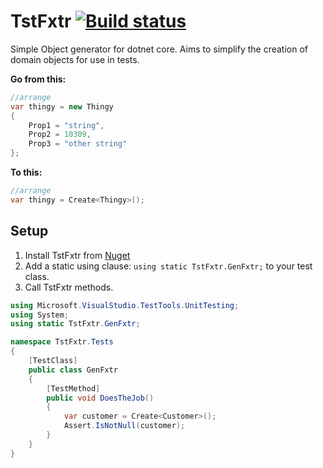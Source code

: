 # TstFxtr [![Build status](https://ci.appveyor.com/api/projects/status/ytngg4rgyrnfik9u/branch/master?svg=true)](https://ci.appveyor.com/project/colinmxs/tstfxtr/branch/master)

Simple Object generator for dotnet core. Aims to simplify the creation of domain objects for use in tests.

**Go from this:**
``` c#
//arrange
var thingy = new Thingy
{
    Prop1 = "string",
    Prop2 = 10309,
    Prop3 = "other string"
};
```
**To this:**
``` c#
//arrange
var thingy = Create<Thingy>();
```

## Setup

1. Install TstFxtr from [Nuget](https://www.nuget.org/packages/TstFxtr)
2. Add a static using clause: `using static TstFxtr.GenFxtr;` to your test class.
3. Call TstFxtr methods.
```c#
using Microsoft.VisualStudio.TestTools.UnitTesting;
using System;
using static TstFxtr.GenFxtr;

namespace TstFxtr.Tests
{
    [TestClass]
    public class GenFxtr
    {
        [TestMethod]
        public void DoesTheJob()
        {
            var customer = Create<Customer>();
            Assert.IsNotNull(customer);
        }
    }
}
```
